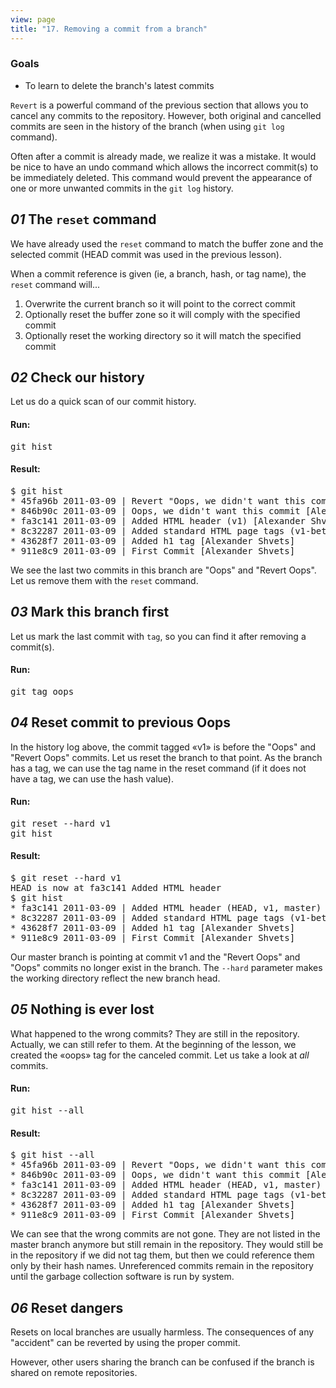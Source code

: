 ```yaml
---
view: page
title: "17. Removing a commit from a branch"
---
```


<h3>Goals</h3>

<ul><li>To learn to delete the branch's latest commits</li></ul>

<p><code>Revert</code> is a powerful command of the previous section that allows you to cancel any commits to the repository. However, both original and cancelled commits are seen in the history of the branch (when using <code>git log</code> command).</p>

<p>Often after a commit is already made, we realize it was a mistake. It would be nice to have an undo command which allows the incorrect commit(s) to be immediately deleted. This command would prevent the appearance of one or more unwanted commits in the <code>git log</code> history.</p>

<h2><em>01</em> The <code>reset</code> command</h2>

<p>We have already used the <code>reset</code> command to match the buffer zone and the selected commit (HEAD commit was used in the previous lesson).</p>

<p>When a commit reference is given (ie, a branch, hash, or tag name), the <code>reset</code> command will...</p>

<ol>
<li>Overwrite the current branch so it will point to the correct commit</li>
<li>Optionally reset the buffer zone so it will comply with the specified commit</li>
<li>Optionally reset the working directory so it will match the specified commit</li>
</ol>

<h2><em>02</em> Check our history</h2>

<p>Let us do a quick scan of our commit history.</p>

<h4 class="h4-pre">Run:</h4>

<pre class="instructions">git hist</pre>

<h4 class="h4-pre">Result:</h4>

<pre class="sample">$ git hist
* 45fa96b 2011-03-09 | Revert "Oops, we didn't want this commit" (HEAD, master) [Alexander Shvets]
* 846b90c 2011-03-09 | Oops, we didn't want this commit [Alexander Shvets]
* fa3c141 2011-03-09 | Added HTML header (v1) [Alexander Shvets]
* 8c32287 2011-03-09 | Added standard HTML page tags (v1-beta) [Alexander Shvets]
* 43628f7 2011-03-09 | Added h1 tag [Alexander Shvets]
* 911e8c9 2011-03-09 | First Commit [Alexander Shvets]</pre>

<p>We see the last two commits in this branch are "Oops" and "Revert Oops". Let us remove them with the <code>reset</code> command.</p>

<h2><em>03</em> Mark this branch first</h2>

<p>Let us mark the last commit with <code>tag</code>, so you can find it after removing a commit(s).</p>

<h4 class="h4-pre">Run:</h4>

<pre class="instructions">git tag oops</pre>

<h2><em>04</em> Reset commit to previous Oops</h2>

<p>In the history log above, the commit tagged «v1» is before the "Oops" and "Revert Oops" commits. Let us reset the branch to that point. As the branch has a tag, we can use the tag name in the reset command (if it does not have a tag, we can use the hash value).</p>

<h4 class="h4-pre">Run:</h4>

<pre class="instructions">git reset --hard v1
git hist</pre>

<h4 class="h4-pre">Result:</h4>

<pre class="sample">$ git reset --hard v1
HEAD is now at fa3c141 Added HTML header
$ git hist
* fa3c141 2011-03-09 | Added HTML header (HEAD, v1, master) [Alexander Shvets]
* 8c32287 2011-03-09 | Added standard HTML page tags (v1-beta) [Alexander Shvets]
* 43628f7 2011-03-09 | Added h1 tag [Alexander Shvets]
* 911e8c9 2011-03-09 | First Commit [Alexander Shvets]</pre>

<p>Our master branch is pointing at commit v1 and the "Revert Oops" and "Oops" commits no longer exist in the branch. The <code>--hard</code> parameter makes the working directory reflect the new branch head.</p>
<h2><em>05</em> Nothing is ever lost</h2>

<p>What happened to the wrong commits? They are still in the repository. Actually, we can still refer to them. At the beginning of the lesson, we created the «oops» tag for the canceled commit. Let us take a look at <em>all</em> commits.</p>

<h4 class="h4-pre">Run:</h4>

<pre class="instructions">git hist --all</pre>

<h4 class="h4-pre">Result:</h4>

<pre class="sample">$ git hist --all
* 45fa96b 2011-03-09 | Revert "Oops, we didn't want this commit" (oops) [Alexander Shvets]
* 846b90c 2011-03-09 | Oops, we didn't want this commit [Alexander Shvets]
* fa3c141 2011-03-09 | Added HTML header (HEAD, v1, master) [Alexander Shvets]
* 8c32287 2011-03-09 | Added standard HTML page tags (v1-beta) [Alexander Shvets]
* 43628f7 2011-03-09 | Added h1 tag [Alexander Shvets]
* 911e8c9 2011-03-09 | First Commit [Alexander Shvets]</pre>

<p>We can see that the wrong commits are not gone. They are not listed in the master branch anymore but still remain in the repository. They would still be in the repository if we did not tag them, but then we could reference them only by their hash names. Unreferenced commits remain in the repository until the garbage collection software is run by system.</p>

<h2><em>06</em> Reset dangers</h2>

<p>Resets on local branches are usually harmless. The consequences of any "accident" can be reverted by using the proper commit.</p>

<p>However, other users sharing the branch can be confused if the branch is shared on remote repositories.</p>
